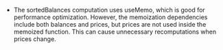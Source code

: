 - The sortedBalances computation uses useMemo, which is good for performance optimization.
  However, the memoization dependencies include both balances and prices, but prices are
  not used inside the memoized function. This can cause unnecessary recomputations when
  prices change.
